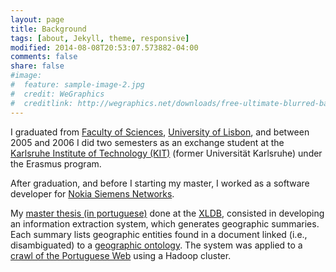 ```yaml
---
layout: page
title: Background
tags: [about, Jekyll, theme, responsive]
modified: 2014-08-08T20:53:07.573882-04:00
comments: false
share: false
#image:
#  feature: sample-image-2.jpg
#  credit: WeGraphics
#  creditlink: http://wegraphics.net/downloads/free-ultimate-blurred-background-pack/
---
```


I graduated from [Faculty of Sciences], [University of Lisbon], and between 2005 and 2006 I did two semesters as an exchange student at the [Karlsruhe Institute of Technology (KIT)] (former Universität Karlsruhe) under the Erasmus program.

After graduation, and before I starting my master, I worked as a software developer for [Nokia Siemens Networks].

My [master thesis (in portuguese)] done at the [XLDB], consisted in developing an information extraction system, which generates geographic summaries.
Each summary lists geographic entities found in a document linked (i.e., disambiguated) to a [geographic ontology]. The system was applied to a [crawl of the Portuguese Web] using a Hadoop cluster.

[Nokia Siemens Networks]: https://networks.nokia.com/
[crawl of the Portuguese Web]: http://dmir.inesc-id.pt/project/WPT_05_in_English
[INESC-ID]: http://www.inesc-id.pt
[Instituto Superior Técnico]: http://www.tecnico.ulisboa.pt/
[Professor Mário Jorge Gaspar da Silva]: http://web.tecnico.ulisboa.pt/mario.gaspar.silva/
[master thesis (in portuguese)]: http://davidsbatista.github.io/publications/master_thesis_09.pdf
[Karlsruhe Institute of Technology (KIT)]: http://www.kit.edu/english/
[Faculty of Sciences]: http://www.fc.ul.pt/en/
[University of Lisbon]: http://www.ulisboa.pt
[XLDB]: http://xldb.fc.ul.pt/
[geographic ontology]: http://dmir.inesc-id.pt/project/Geo-Net-PT_02_in_English
